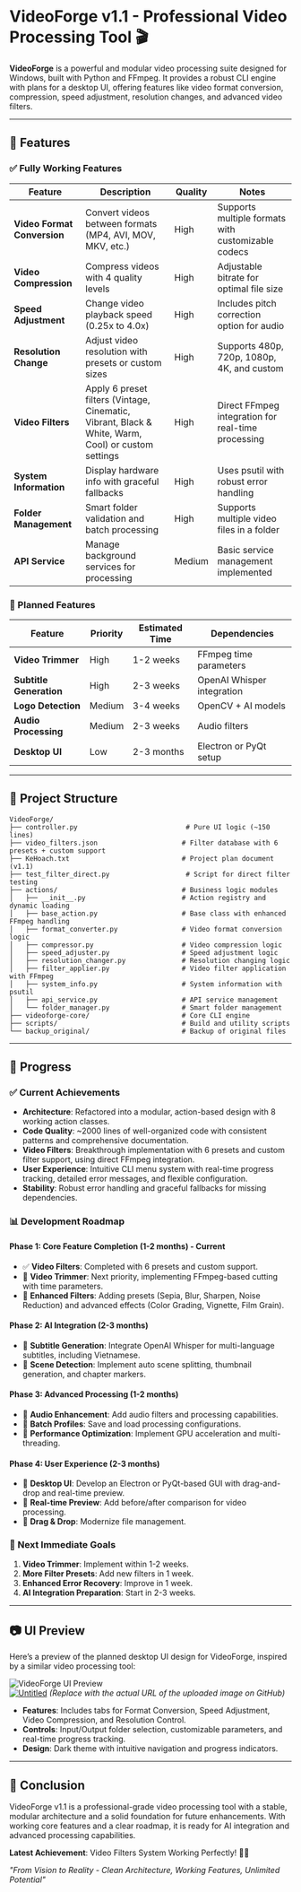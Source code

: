 # VideoForge v1.1 - Professional Video Processing Tool 🎬

**VideoForge** is a powerful and modular video processing suite designed for Windows, built with Python and FFmpeg. It provides a robust CLI engine with plans for a desktop UI, offering features like video format conversion, compression, speed adjustment, resolution changes, and advanced video filters.

---

## 🎯 Features

### ✅ Fully Working Features
| Feature | Description | Quality | Notes |
|---------|-------------|---------|-------|
| **Video Format Conversion** | Convert videos between formats (MP4, AVI, MOV, MKV, etc.) | High | Supports multiple formats with customizable codecs |
| **Video Compression** | Compress videos with 4 quality levels | High | Adjustable bitrate for optimal file size |
| **Speed Adjustment** | Change video playback speed (0.25x to 4.0x) | High | Includes pitch correction option for audio |
| **Resolution Change** | Adjust video resolution with presets or custom sizes | High | Supports 480p, 720p, 1080p, 4K, and custom |
| **Video Filters** | Apply 6 preset filters (Vintage, Cinematic, Vibrant, Black & White, Warm, Cool) or custom settings | High | Direct FFmpeg integration for real-time processing |
| **System Information** | Display hardware info with graceful fallbacks | High | Uses psutil with robust error handling |
| **Folder Management** | Smart folder validation and batch processing | High | Supports multiple video files in a folder |
| **API Service** | Manage background services for processing | Medium | Basic service management implemented |

### 🚧 Planned Features
| Feature | Priority | Estimated Time | Dependencies |
|---------|----------|----------------|--------------|
| **Video Trimmer** | High | 1-2 weeks | FFmpeg time parameters |
| **Subtitle Generation** | High | 2-3 weeks | OpenAI Whisper integration |
| **Logo Detection** | Medium | 3-4 weeks | OpenCV + AI models |
| **Audio Processing** | Medium | 2-3 weeks | Audio filters |
| **Desktop UI** | Low | 2-3 months | Electron or PyQt setup |

---

## 📁 Project Structure

```
VideoForge/
├── controller.py                           # Pure UI logic (~150 lines)
├── video_filters.json                     # Filter database with 6 presets + custom support
├── KeHoach.txt                            # Project plan document (v1.1)
├── test_filter_direct.py                   # Script for direct filter testing
├── actions/                               # Business logic modules
│   ├── __init__.py                        # Action registry and dynamic loading
│   ├── base_action.py                     # Base class with enhanced FFmpeg handling
│   ├── format_converter.py                # Video format conversion logic
│   ├── compressor.py                      # Video compression logic
│   ├── speed_adjuster.py                  # Speed adjustment logic
│   ├── resolution_changer.py              # Resolution changing logic
│   ├── filter_applier.py                  # Video filter application with FFmpeg
│   ├── system_info.py                     # System information with psutil
│   ├── api_service.py                     # API service management
│   └── folder_manager.py                  # Smart folder management
├── videoforge-core/                       # Core CLI engine
├── scripts/                               # Build and utility scripts
└── backup_original/                       # Backup of original files
```

---

## 🚀 Progress

### ✅ Current Achievements
- **Architecture**: Refactored into a modular, action-based design with 8 working action classes.
- **Code Quality**: ~2000 lines of well-organized code with consistent patterns and comprehensive documentation.
- **Video Filters**: Breakthrough implementation with 6 presets and custom filter support, using direct FFmpeg integration.
- **User Experience**: Intuitive CLI menu system with real-time progress tracking, detailed error messages, and flexible configuration.
- **Stability**: Robust error handling and graceful fallbacks for missing dependencies.

### 📊 Development Roadmap

#### Phase 1: Core Feature Completion (1-2 months) - **Current**
- ✅ **Video Filters**: Completed with 6 presets and custom support.
- 🚧 **Video Trimmer**: Next priority, implementing FFmpeg-based cutting with time parameters.
- 🚧 **Enhanced Filters**: Adding presets (Sepia, Blur, Sharpen, Noise Reduction) and advanced effects (Color Grading, Vignette, Film Grain).

#### Phase 2: AI Integration (2-3 months)
- 🚧 **Subtitle Generation**: Integrate OpenAI Whisper for multi-language subtitles, including Vietnamese.
- 🚧 **Scene Detection**: Implement auto scene splitting, thumbnail generation, and chapter markers.

#### Phase 3: Advanced Processing (1-2 months)
- 🚧 **Audio Enhancement**: Add audio filters and processing capabilities.
- 🚧 **Batch Profiles**: Save and load processing configurations.
- 🚧 **Performance Optimization**: Implement GPU acceleration and multi-threading.

#### Phase 4: User Experience (2-3 months)
- 🚧 **Desktop UI**: Develop an Electron or PyQt-based GUI with drag-and-drop and real-time preview.
- 🚧 **Real-time Preview**: Add before/after comparison for video processing.
- 🚧 **Drag & Drop**: Modernize file management.

### 🎯 Next Immediate Goals
1. **Video Trimmer**: Implement within 1-2 weeks.
2. **More Filter Presets**: Add new filters in 1 week.
3. **Enhanced Error Recovery**: Improve in 1 week.
4. **AI Integration Preparation**: Start in 2-3 weeks.

---

## 📷 UI Preview
Here’s a preview of the planned desktop UI design for VideoForge, inspired by a similar video processing tool:

![VideoForge UI Preview](https://ibb.co/wZyHtc8P)  
<a href="https://ibb.co/wZyHtc8P"><img src="https://i.ibb.co/HL7vZhRb/Untitled.png" alt="Untitled" border="0"></a>
*(Replace with the actual URL of the uploaded image on GitHub)*

- **Features**: Includes tabs for Format Conversion, Speed Adjustment, Video Compression, and Resolution Control.
- **Controls**: Input/Output folder selection, customizable parameters, and real-time progress tracking.
- **Design**: Dark theme with intuitive navigation and progress indicators.

---

## 🏁 Conclusion
VideoForge v1.1 is a professional-grade video processing tool with a stable, modular architecture and a solid foundation for future enhancements. With working core features and a clear roadmap, it is ready for AI integration and advanced processing capabilities.

**Latest Achievement**: Video Filters System Working Perfectly! 🎨✨

*"From Vision to Reality - Clean Architecture, Working Features, Unlimited Potential"*